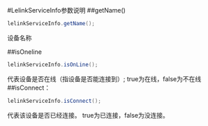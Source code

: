 #LelinkServiceInfo参数说明
##getName()
```java
lelinkServiceInfo.getName();
```
设备名称

##isOneline
```java
lelinkServiceInfo.isOnLine();
```
代表设备是否在线（指设备是否能连接到）;
true为在线，false为不在线
##isConnect：
```java
lelinkServiceInfo.isConnect();
```
代表该设备是否已经连接。
true为已连接，false为没连接。
